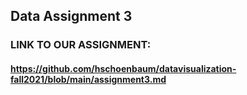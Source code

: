## Data Assignment 3

### LINK TO OUR ASSIGNMENT: 
#### https://github.com/hschoenbaum/datavisualization-fall2021/blob/main/assignment3.md
